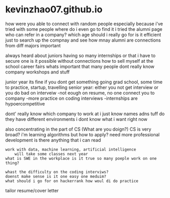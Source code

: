 # kevinzhao07.github.io

how were you able to connect with random people especially because i've tried with some people
where do i even go to find it i tried the alumni page
who can refer in a company? which age should i really go for
    is it efficient just to search up the compnay and see how mnay alumni
    are connections from diff majors important

always heard about juniors having so many internships or that i have to secure one
    is it possible without connections
    how to sell myself at the school career fairs
        whats important that many people dont really know
        company workshops and stuff

junior year its fine if you dont get something
    going grad school, some time to practice, startup, travelling
    senior year: either you not get interview or you do bad on interveiw
        -not eough on resume, no one connect you to company
        -more practice on coding interviews
        -internships are hypoercompetitive

dont' really know which company to work at i just know names adns tuff
    do they have different environments i dont know what i want right now

also concentrating in the part of CS (What are you doign?)
    CS is very broad? i'm learning algorithms but how to apply?
        need more professional development is there anything that i can read

    work with data, machine learning, artificial intelligence
        will take some classes next year
    what is SWE in the workplace is it true so many poeple work on one thing?

    whast the difficulty on the coding interviws?
    doenst make sense is it one easy one meduim?
    what should i go for on hackerrank how woul di do practice

tailor resume/cover letter
